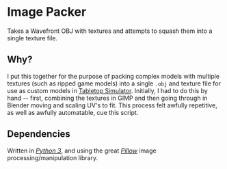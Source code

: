 # Image Packer
Takes a Wavefront OBJ with textures and attempts to squash them into a single texture file.

## Why?
I put this together for the purpose of packing complex models with multiple textures (such as ripped game models) into a single `.obj` and texture file for use as custom models in [Tabletop Simulator](http://berserk-games.com/tabletop-simulator/). Initially, I had to do this by hand -- first, combining the textures in GIMP and then going through in Blender moving and scaling UV's to fit. This process felt awfully repetitive, as well as awfully automatable, cue this script.

## Dependencies
Written in [*Python 3*](https://www.python.org/downloads/), and using the great [*Pillow*](https://python-pillow.github.io/) image processing/manipulation library. 
